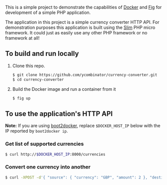 This is a simple project to demonstrate the capabilities of
[Docker](https://www.docker.com/) and [Fig](http://www.fig.sh/) for development 
of a simple PHP application.

The application in this project is a simple currency converter HTTP API. For
demonstration purposes this application is built using the 
[Slim](http://www.slimframework.com/) PHP micro framework. It could just as
easily use any other PHP framework or no framework at all!

## To build and run locally

1. Clone this repo.

    ```bash
    $ git clone https://github.com/ycombinator/currency-converter.git
    $ cd currency-converter
    ```

2. Build the Docker image and run a container from it

    ```bash
    $ fig up
    ```

## To use the application's HTTP API

**Note:** If you are using [boot2docker](http://boot2docker.io/), replace 
`$DOCKER_HOST_IP` below with the IP reported by `boot2docker ip`.

### Get list of supported currencies
```bash
$ curl http://$DOCKER_HOST_IP:8000/currencies
```

### Convert one currency into another
```bash
$ curl -XPOST -d'{ "source": { "currency": "GBP", "amount": 2 }, "destination": { "currency": "GBP" } }' http://$DOCKER_HOST_IP:8000/converter
```
